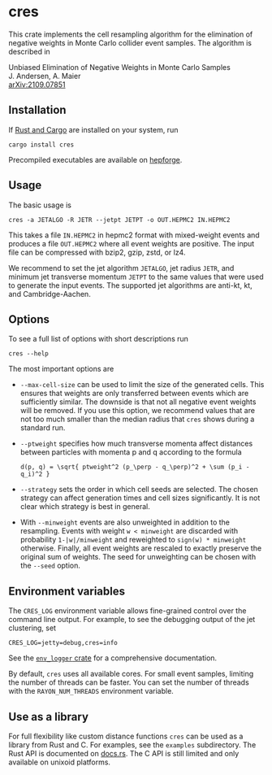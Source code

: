 cres
====

This crate implements the cell resampling algorithm for the
elimination of negative weights in Monte Carlo collider event
samples. The algorithm is described in

Unbiased Elimination of Negative Weights in Monte Carlo Samples\
J. Andersen, A. Maier\
[arXiv:2109.07851](https://arxiv.org/abs/2109.07851)

Installation
------------

If [Rust and Cargo](https://www.rust-lang.org/) are installed on your
system, run

    cargo install cres

Precompiled executables are available on
[hepforge](https://cres.hepforge.org/).

Usage
-----

The basic usage is

    cres -a JETALGO -R JETR --jetpt JETPT -o OUT.HEPMC2 IN.HEPMC2

This takes a file `IN.HEPMC2` in hepmc2 format with mixed-weight
events and produces a file `OUT.HEPMC2` where all event weights are
positive. The input file can be compressed with bzip2, gzip, zstd, or
lz4.

We recommend to set the jet algorithm `JETALGO`, jet radius
`JETR`, and minimum jet transverse momentum `JETPT` to the same values
that were used to generate the input events. The supported jet
algorithms are anti-kt, kt, and Cambridge-Aachen.

Options
-------

To see a full list of options with short descriptions run

    cres --help

The most important options are

- `--max-cell-size` can be used to limit the size of the generated
  cells. This ensures that weights are only transferred between events
  which are sufficiently similar. The downside is that not all
  negative event weights will be removed. If you use this option, we
  recommend values that are not too much smaller than the median
  radius that `cres` shows during a standard run.

- `--ptweight` specifies how much transverse momenta affect distances
  between particles with momenta p and q according to the formula

      d(p, q) = \sqrt{ ptweight^2 (p_\perp - q_\perp)^2 + \sum (p_i - q_i)^2 }

- `--strategy` sets the order in which cell seeds are selected. The
  chosen strategy can affect generation times and cell sizes
  significantly. It is not clear which strategy is best in general.

- With `--minweight` events are also unweighted in addition to the
  resampling.  Events with weight `w < minweight` are discarded with
  probability `1-|w|/minweight` and reweighted to `sign(w) * minweight`
  otherwise. Finally, all event weights are rescaled to exactly
  preserve the original sum of weights. The seed for unweighting can
  be chosen with the `--seed` option.

Environment variables
---------------------

The `CRES_LOG` environment variable allows fine-grained control over
the command line output. For example, to see the debugging output of
the jet clustering, set

    CRES_LOG=jetty=debug,cres=info

See the [`env_logger` crate](https://crates.io/crates/env_logger/) for a
comprehensive documentation.

By default, `cres` uses all available cores. For small event samples,
limiting the number of threads can be faster. You can set the number
of threads with the `RAYON_NUM_THREADS` environment variable.

Use as a library
----------------

For full flexibility like custom distance functions `cres` can be used
as a library from Rust and C. For examples, see the `examples`
subdirectory. The Rust API is documented on
[docs.rs](https://docs.rs/crate/cres/). The C API is still limited and
only available on unixoid platforms.
